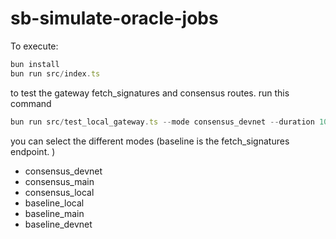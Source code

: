 # sb-simulate-oracle-jobs

To execute:

```ts
bun install
bun run src/index.ts
```


to test the gateway fetch_signatures and consensus routes. 
run this command
```ts
bun run src/test_local_gateway.ts --mode consensus_devnet --duration 10
```
you can select the different modes (baseline is the fetch_signatures endpoint. )
- consensus_devnet
- consensus_main
- consensus_local
- baseline_local
- baseline_main
- baseline_devnet
